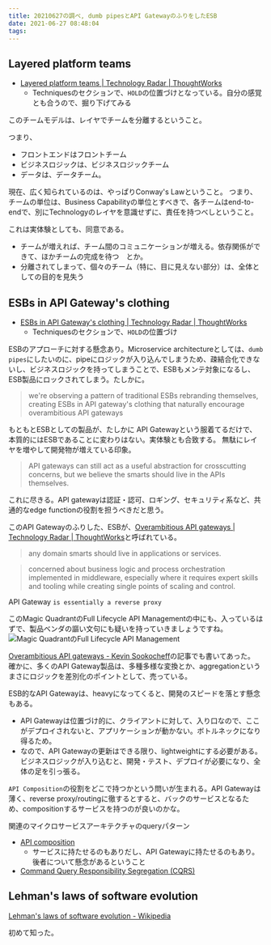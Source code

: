 ```yaml
---
title: 20210627の調べ, dumb pipesとAPI GatewayのふりをしたESB
date: 2021-06-27 08:48:04
tags:
---
```



## Layered platform teams
- [Layered platform teams \| Technology Radar \| ThoughtWorks](https://www.thoughtworks.com/radar/techniques/layered-platform-teams)
    - Techniquesのセクションで、`HOLD`の位置づけとなっている。自分の感覚とも合うので、掘り下げてみる

このチームモデルは、レイヤでチームを分離するということ。

つまり、
- フロントエンドはフロントチーム
- ビジネスロジックは、ビジネスロジックチーム
- データは、データチーム。

現在、広く知られているのは、やっぱりConway's Lawということ。
つまり、チームの単位は、Business Capabilityの単位とすべきで、各チームはend-to-endで、別にTechnologyのレイヤを意識せずに、責任を持つべしということ。

これは実体験としても、同意である。
- チームが増えれば、チーム間のコミュニケーションが増える。依存関係ができて、ほかチームの完成を待つ　とか。
- 分離されてしまって、個々のチーム（特に、目に見えない部分）は、全体としての目的を見失う


## ESBs in API Gateway's clothing
- [ESBs in API Gateway's clothing \| Technology Radar \| ThoughtWorks](https://www.thoughtworks.com/radar/techniques/esbs-in-api-gateway-s-clothing)
    - Techniquesのセクションで、`HOLD`の位置づけ

ESBのアプローチに対する懸念あり。Microservice architectureとしては、`dumb pipes`にしたいのに、pipeにロジックが入り込んでしまうため、疎結合化できないし、ビジネスロジックを持ってしまうことで、ESBもメンテ対象になるし、ESB製品にロックされてしまう。たしかに。
> we're observing a pattern of traditional ESBs rebranding themselves, creating ESBs in API gateway's clothing that naturally encourage overambitious API gateways

もともとESBとしての製品が、たしかに API Gatewayという服着てるだけで、本質的にはESBであることに変わりはない。実体験とも合致する。
無駄にレイヤを増やして開発物が増えている印象。

> API gateways can still act as a useful abstraction for crosscutting concerns, but we believe the smarts should live in the APIs themselves.

これに尽きる。API gatewayは認証・認可、ロギング、セキュリティ系など、共通的なedge functionの役割を担うべきだと思う。


このAPI Gatewayのふりした、ESBが、[Overambitious API gateways \| Technology Radar \| ThoughtWorks](https://www.thoughtworks.com/radar/platforms/overambitious-api-gateways)と呼ばれている。

> any domain smarts should live in applications or services.

> concerned about business logic and process orchestration implemented in middleware, especially where it requires expert skills and tooling while creating single points of scaling and control. 

API Gateway `is essentially a reverse proxy`

このMagic QuadrantのFull Lifecycle API Managementの中にも、入っているはずで、製品ベンダの謳い文句にも疑いを持っていきましょうですね。
![](https://azurecomcdn.azureedge.net/mediahandler/acomblog/media/Default/blog/bf1133e7-a76d-458d-a09e-6b3376ab7d66.jpg "Magic QuadrantのFull Lifecycle API Management")


[Overambitious API gateways \- Kevin Sookocheff](https://sookocheff.com/post/api/overambitious-api-gateways/)の記事でも書いてあった。
確かに、多くのAPI Gateway製品は、多種多様な変換とか、aggregationというまさにロジックを差別化のポイントとして、売っている。


ESB的なAPI Gatewayは、heavyになってくると、開発のスピードを落とす懸念もある。
- API Gatewayは位置づけ的に、クライアントに対して、入り口なので、ここがデプロイされないと、アプリケーションが動かない。ボトルネックになり得るため。
- なので、API Gatewayの更新はできる限り、lightweightにする必要がある。　ビジネスロジックが入り込むと、開発・テスト、デプロイが必要になり、全体の足を引っ張る。


`API Composition`の役割をどこで持つかという問いが生まれる。API Gatewayは薄く、reverse proxy/routingに徹するとすると、バックのサービスとなるため、compositionするサービスを持つのが良いのかな。

関連のマイクロサービスアーキテクチャのqueryパターン
- [API composition](https://microservices.io/patterns/data/api-composition.html)
    - サービスに持たせるのもありだし、API Gatewayに持たせるのもあり。　後者について懸念があるということ
- [Command Query Responsibility Segregation \(CQRS\)](https://microservices.io/patterns/data/cqrs.html)

## Lehman's laws of software evolution
[Lehman's laws of software evolution \- Wikipedia](https://en.wikipedia.org/wiki/Lehman%27s_laws_of_software_evolution)

初めて知った。